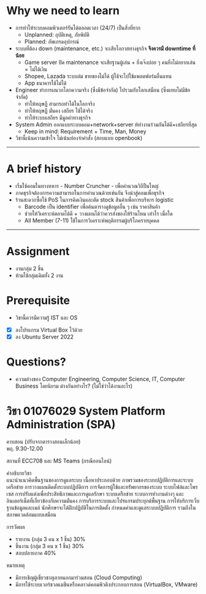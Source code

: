 # Why we need to learn
- การทำให้ระบบคอมพิวเตอร์รันได้ตลอดเวลา (24/7) เป็นสิ่งที่ยาก
	- Unplanned: อุบัติเหตุ, ภัยพิบัติ
	- Planned: อัพเกรดอุปกรณ์
- ระบบที่ต้อง down (maintenance, etc.) จะเสียโอกาสทางธุรกิจ **จึงควรมี downtime ที่น้อย**
	- Game server ปิด maintenance จะเสียฐานผู้เล่น + ยิ่งเจ๊งบ่อย ๆ คนยิ่งไม่อยากเล่น = ไม่ได้เงิน
	- Shopee, Lazada ระบบล่ม ขายของไม่ได้ ผู้ใช้จะไปใช้แพลตฟอร์มอื่นแทน
	- App ธนาคารใช้ไม่ได้
- Engineer ทำการผนวกโลกความจริง (ซึ่งมีข้อจำกัด) ไปรวมกับโลกเสมือน (ซึ่งแทบไม่มีข้อจำกัด)
	- ทำให้ทฤษฏี สามารถทำได้ในโลกจริง
	- ทำให้ทฤษฏี มั่นคง เสถียร ใช้ได้จริง
	- ทำให้ระบบเสถียร มีมูลค่าทางธุรกิจ
- System Admin ออกแบบระบบคอม+network+server ห้ทำงานร่วมกันได้ดี+เสถียรที่สุด
	- Keep in mind: Requirement + Time, Man, Money
- วิชานี้เน้นความเข้าใจ ไม่เน้นท่องจำคำสั่ง (สอบแบบ openbook)
---
# A brief history
- เริ่มใช้คอมในทางทหาร - Number Cruncher - เพื่อคำนวณวิถึปืนใหญ่
- ภาคธุรกิจต้องการความสามารถในการคำนวณด้วยเช่นกัน จึงนำสู่คอมเพื่อธุรกิจ
- ร้านสะดวกซื้อใช้ PoS ในการคิดเงินและตัด stock สินค้าเพื่อการบริหาร logistic
	- Barcode เป็น identifier เพื่อค้นตารางดูข้อมูลอื่น ๆ เช่น ราคาสินค้า
	- ช่วยให้วิเคราะห์ตลาดได้ดี + วางแผนได้ว่าควรส่งของให้ร้านไหน เท่าไร เมื่อใด
	- All Member (7-11) ใช้ในการวิเคราะห์พฤติกรรมผู้บริโภครายบุคคล
---
# Assignment
- งานกลุ่ม 2 ชิ้น
- ห้ามใช้กลุ่มเดิมทั้ง 2 งาน
# Prerequisite
- วิชานี้ควรมีความรู้ IST และ OS
- [x] ลงโปรแกรม Virtual Box ไว้ด้วย
- [x] ลง Ubuntu Server 2022
# Questions?
- ความต่างของ Computer Engineering, Computer Science, IT, Computer Business โดยนิยาม ต่างกันอย่างไร? (ไม่ใช่ว่าได้งานอะไร)
# วิชา 01076029 System Platform Administration (SPA)  
  
คาบสอน (ปรับจากตารางสอนเล็กน้อย)  
พฤ. 9.30-12.00

  
สถานที่ ECC708 และ MS Teams (กรณีออนไลน์)  
  
คำอธิบายวิชา  
แนะนำแนวคิดพื้นฐานของการดูแลระบบ เนื้อหาประกอบด้วย ภาพรวมของระบบปฏิบัติการและระบบเครือข่าย การวางแผนติดตั้งระบบปฏิบัติการ การจัดการผู้ใช้และทรัพยากรของระบบ ระบบไฟล์และโพรเซส การปรับแต่งเพื่อประสิทธิภาพและการดูแลรักษา ระบบเครือข่าย ระบบการทำงานต่างๆ และอินเตอร์เน็ตที่เกี่ยวข้องกับความมั่นคง การบริการระบบและโปรแกรมประยุกต์พื้นฐาน การให้บริการเว็บ ฐานข้อมูลและเมล์ นักศึกษาจะได้ฝึกปฏิบัติในการติดตั้ง กําหนดค่าและดูแลระบบปฏิบัติการ รวมถึงในสภาพแวดล้อมแบบเสมือน  
  
การวัดผล  
- รายงาน (กลุ่ม 3 คน x 1 ชิ้น) 30%  
- ชิ้นงาน (กลุ่ม 3 คน x 1 ชิ้น) 30%  
- สอบปลายภาค 40%  
  
หมายเหตุ  
- มีการเชิญผู้เชี่ยวชาญภายนอกมาร่วมสอน (Cloud Computing)  
- มีการใช้ระบบเวอร์ชวลแมชีนหรือคลาวด์คอมพิวติงประกอบการสอน (VirtualBox, VMware)
